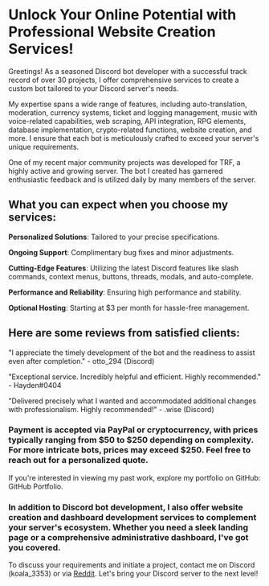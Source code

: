 # Unlock Your Online Potential with Professional Website Creation Services!
Greetings! As a seasoned Discord bot developer with a successful track record of over 30 projects, I offer comprehensive services to create a custom bot tailored to your Discord server's needs.<p>

My expertise spans a wide range of features, including auto-translation, moderation, currency systems, ticket and logging management, music with voice-related capabilities, web scraping, API integration, RPG elements, database implementation, crypto-related functions, website creation, and more. I ensure that each bot is meticulously crafted to exceed your server's unique requirements.<p>

One of my recent major community projects was developed for TRF, a highly active and growing server. The bot I created has garnered enthusiastic feedback and is utilized daily by many members of the server.<p>

## What you can expect when you choose my services:

**Personalized Solutions**: Tailored to your precise specifications.<p>

**Ongoing Support**: Complimentary bug fixes and minor adjustments.<p>

**Cutting-Edge Features**: Utilizing the latest Discord features like slash commands, context menus, buttons, threads, modals, and auto-complete.<p>

**Performance and Reliability**: Ensuring high performance and stability.<p>

**Optional Hosting**: Starting at $3 per month for hassle-free management.<p>

## Here are some reviews from satisfied clients:

"I appreciate the timely development of the bot and the readiness to assist even after completion." - otto_294 (Discord)<p>

"Exceptional service. Incredibly helpful and efficient. Highly recommended." - Hayden#0404<p>

"Delivered precisely what I wanted and accommodated additional changes with professionalism. Highly recommended!" - .wise (Discord)<p>

### Payment is accepted via PayPal or cryptocurrency, with prices typically ranging from $50 to $250 depending on complexity. For more intricate bots, prices may exceed $250. Feel free to reach out for a personalized quote.

If you're interested in viewing my past work, explore my portfolio on GitHub: GitHub Portfolio.<p>

### In addition to Discord bot development, I also offer website creation and dashboard development services to complement your server's ecosystem. Whether you need a sleek landing page or a comprehensive administrative dashboard, I've got you covered.

To discuss your requirements and initiate a project, contact me on Discord (koala_3353) or via [Reddit](https://www.reddit.com/user/General_Doom_101/). Let's bring your Discord server to the next level!
